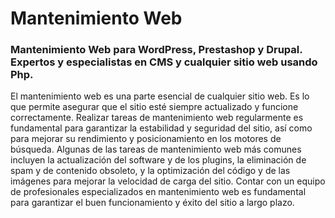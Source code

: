 # Mantenimiento Web
### Mantenimiento Web para WordPress, Prestashop y Drupal. Expertos y especialistas en CMS y cualquier sitio web usando Php.

El mantenimiento web es una parte esencial de cualquier sitio web. Es lo que permite asegurar que el sitio esté siempre actualizado y funcione correctamente. Realizar tareas de mantenimiento web regularmente es fundamental para garantizar la estabilidad y seguridad del sitio, así como para mejorar su rendimiento y posicionamiento en los motores de búsqueda. Algunas de las tareas de mantenimiento web más comunes incluyen la actualización del software y de los plugins, la eliminación de spam y de contenido obsoleto, y la optimización del código y de las imágenes para mejorar la velocidad de carga del sitio. Contar con un equipo de profesionales especializados en mantenimiento web es fundamental para garantizar el buen funcionamiento y éxito del sitio a largo plazo.
